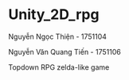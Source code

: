 # Unity_2D_rpg

Nguyễn Ngọc Thiện - 1751104

Nguyễn Văn Quang Tiến - 1751106

Topdown RPG zelda-like game

